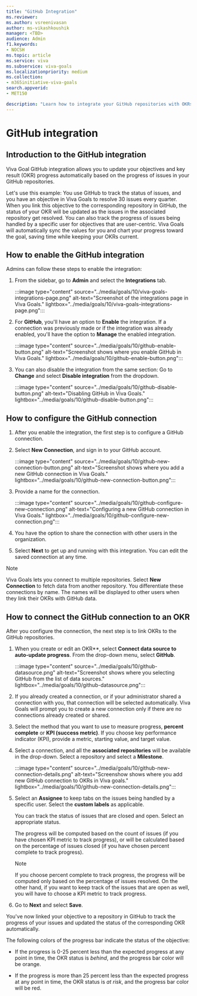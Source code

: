 ```yaml
---
title: "GitHub Integration"
ms.reviewer: 
ms.author: vsreenivasan
author: ms-vikashkoushik
manager: <TBD>
audience: Admin
f1.keywords:
- NOCSH
ms.topic: article
ms.service: viva
ms.subservice: viva-goals
ms.localizationpriority: medium
ms.collection:  
- m365initiative-viva-goals
search.appverid:
- MET150

description: "Learn how to integrate your GitHub repositories with OKRs in Viva Goals."
---
```


# GitHub integration

## Introduction to the GitHub integration

Viva Goal GitHub integration allows you to update your objectives and key result (OKR) progress automatically based on the progress of issues in your GitHub repositories. 

Let's use this example: You use GitHub to track the status of issues, and you have an objective in Viva Goals to resolve 30 issues every quarter. When you link this objective to the corresponding repository in GitHub, the status of your OKR will be updated as the issues in the associated repository get resolved. You can also track the progress of issues being handled by a specific user for objectives that are user-centric. Viva Goals will automatically sync the values for you and chart your progress toward the goal, saving time while keeping your OKRs current.

## How to enable the GitHub integration

Admins can follow these steps to enable the integration:

1. From the sidebar, go to **Admin** and select the **Integrations** tab.
    
    :::image type="content" source="../media/goals/10/viva-goals-integrations-page.png" alt-text="Screenshot of the integrations page in Viva Goals." lightbox="../media/goals/10/viva-goals-integrations-page.png":::

2. For **GitHub**, you'll have an option to **Enable** the integration. If a connection was previously made or if the integration was already enabled, you'll have the option to **Manage** the enabled integration.
    
    :::image type="content" source="../media/goals/10/github-enable-button.png" alt-text="Screenshot shows where you enable GitHub in Viva Goals." lightbox="../media/goals/10/github-enable-button.png":::

3. You can also disable the integration from the same section: Go to **Change** and select **Disable integration** from the dropdown.
    
   :::image type="content" source="../media/goals/10/github-disable-button.png" alt-text="Disabling GitHub in Viva Goals." lightbox="../media/goals/10/github-disable-button.png"::: 

## How to configure the GitHub connection

1. After you enable the integration, the first step is to configure a GitHub connection.

2. Select **New Connection**, and sign in to your GitHub account.
    
    :::image type="content" source="../media/goals/10/github-new-connection-button.png" alt-text="Screenshot shows where you add a new GitHub connection in Viva Goals." lightbox="../media/goals/10/github-new-connection-button.png"::: 

3. Provide a name for the connection.
    
    :::image type="content" source="../media/goals/10/github-configure-new-connection.png" alt-text="Configuring a new GitHub connection in Viva Goals." lightbox="../media/goals/10/github-configure-new-connection.png"::: 

4. You have the option to share the connection with other users in the organization. 
5. Select **Next** to get up and running with this integration. You can edit the saved connection at any time.

> [!NOTE]
> Viva Goals lets you connect to multiple repositories. Select **New Connection** to fetch data from another repository. You differentiate these connections by name. The names will be displayed to other users when they link their OKRs with GitHub data.

## How to connect the GitHub connection to an OKR

After you configure the connection, the next step is to link OKRs to the GitHub repositories.

1. When you create or edit an OKR**, select **Connect data source to auto-update progress**. From the drop-down menu, select **GitHub**.
    
    :::image type="content" source="../media/goals/10/github-datasource.png" alt-text="Screenshot shows where you selecting GitHub from the list of data sources." lightbox="../media/goals/10/github-datasource.png":::

2. If you already created a connection, or if your administrator shared a connection with you, that connection will be selected automatically. Viva Goals will prompt you to create a new connection only if there are no connections already created or shared.

3. Select the method that you want to use to measure progress, **percent complete** or **KPI (success metric)**. If you choose key performance indicator (KPI), provide a metric, starting value, and target value.

4. Select a connection, and all the **associated repositories** will be available in the drop-down. Select a repository and select a **Milestone**.
    
     :::image type="content" source="../media/goals/10/github-new-connection-details.png" alt-text="Screenshow shows where you add new GitHub connection to OKRs in Viva goals." lightbox="../media/goals/10/github-new-connection-details.png":::

5. Select an **Assignee** to keep tabs on the issues being handled by a specific user. Select the **custom labels** as applicable.

   You can track the status of issues that are closed and open. Select an appropriate status.

   The progress will be computed based on the count of issues (if you have chosen KPI metric to track progress), or will be calculated based on the percentage of issues closed (if you have chosen percent complete to track progress).

    > [!NOTE]
    > If you choose percent complete to track progress, the progress will be computed only based on the percentage of issues resolved. On the other hand, if you want to keep track of the issues that are open as well, you will have to choose a KPI metric to track progress.

8. Go to **Next** and select **Save**.

You've now linked your objective to a repository in GitHub to track the progress of your issues and updated the status of the corresponding OKR automatically.

The following colors of the progress bar indicate the status of the objective:

- If the progress is 0-25 percent less than the expected progress at any point in time, the OKR status is *behind*, and the progress bar color will be orange.

- If the progress is more than 25 percent less than the expected progress at any point in time, the OKR status is *at risk*, and the progress bar color will be red.
